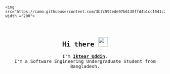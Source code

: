 <p align="center">
  
    <img src="https://camo.githubusercontent.com/3b7c592ede97b6138ffd4b1cc1541c2f3b11fd39/687474703a2f2f33312e6d656469612e74756d626c722e636f6d2f31376665613932306666333665663466356238373764353231366137616164392f74756d626c725f6d6f39786a65387a5a34317163626975666f315f313238302e676966" width ="200">
    
  <br>
  <center>
  <samp>
    <h2 align="Center">  Hi there <img src="https://media.giphy.com/media/WUlplcMpOCEmTGBtBW/giphy.gif" width="30"> </h3 align="Center"> I'm <b><a rel="nofollow noopener noreferrer" target="_blank" href="https://www.facebook.com/emon.aurk">Iktear Uddin</a></b>.
    <br>I'm a Software Engineering Undergraduate Student from Bangladesh.<br>
</samp>
  </center>

</p>
